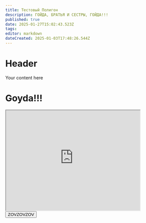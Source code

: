 ```yaml
---
title: Тестовый Полигон
description: ГОЙДА, БРАТЬЯ И СЕСТРЫ, ГОЙДА!!!
published: true
date: 2025-01-27T15:02:43.523Z
tags: 
editor: markdown
dateCreated: 2025-01-03T17:48:26.544Z
---
```


# Header
Your content here
<!DOCTYPE html>
<body>
  <h1 class="interesting-shit">Goyda!!!</h1>
 <iframe width="420" height="315"
src="https://www.youtube.com/embed/tgbNymZ7vqY">
</iframe> 
<button onclick="copyButton()">
  ZOVZOVZOV
</button>
</body>